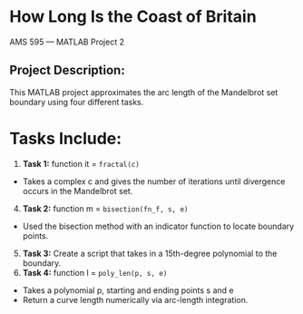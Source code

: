 # How Long Is the Coast of Britain
AMS 595 — MATLAB Project 2

## Project Description:
This MATLAB project approximates the arc length of the Mandelbrot set boundary using four different tasks.

# Tasks Include:
1. **Task 1:** function it = `fractal(c)`
- Takes a complex c and gives the number of iterations until divergence occurs in the Mandelbrot set.
4. **Task 2:** function m = `bisection(fn_f, s, e)`
- Used the bisection method with an indicator function to locate boundary points.
5. **Task 3:** Create a script that takes in a 15th-degree polynomial to the boundary.
6. **Task 4:**  function l = `poly_len(p, s, e)`
- Takes a polynomial p, starting and ending points s and e
- Return a curve length numerically via arc-length integration.
